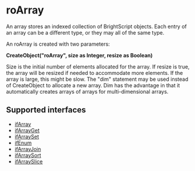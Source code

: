 roArray
=======

An array stores an indexed collection of BrightScript objects. Each entry of an array can be a different type, or they may all of the same type.

An roArray is created with two parameters:

**CreateObject("roArray", size as Integer, resize as Boolean)**

Size is the initial number of elements allocated for the array. If resize is true, the array will be resized if needed to accommodate more elements. If the array is large, this might be slow. The "dim" statement may be used instead of CreateObject to allocate a new array. Dim has the advantage in that it automatically creates arrays of arrays for multi-dimensional arrays.

Supported interfaces
--------------------

*   [ifArray](/docs/references/brightscript/interfaces/ifarray.md "ifArray")
*   [ifArrayGet](/docs/references/brightscript/interfaces/ifarrayget.md "ifArrayGet")
*   [ifArraySet](/docs/references/brightscript/interfaces/ifarrayset.md "ifArraySet")
*   [ifEnum](/docs/references/brightscript/interfaces/ifenum.md "ifEnum")
*   [ifArrayJoin](/docs/references/brightscript/interfaces/ifarrayjoin.md "ifArrayJoin")
*   [ifArraySort](/docs/references/brightscript/interfaces/ifarraysort.md "ifArraySort")
*   [ifArraySlice](/docs/references/brightscript/interfaces/ifarrayslice.md "ifArraySlice")